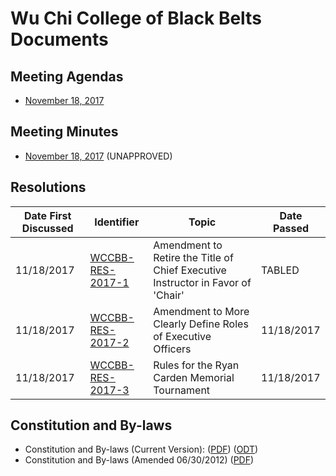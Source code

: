 Wu Chi College of Black Belts Documents
=======================================

Meeting Agendas
---------------
  * [November 18, 2017](https://wuchikungfu.github.io/agendas/Agenda-FallWinter2017.html)

Meeting Minutes
---------------
  * [November 18, 2017](https://wuchikungfu.github.io/minutes/Minutes-FallWinter2017.html) (UNAPPROVED)

Resolutions
-----------

| Date First Discussed | Identifier       | Topic                                                    | Date Passed |
| -------------------- | ---------------- | -------------------------------------------------------- | ----------- |
| 11/18/2017           | [WCCBB-RES-2017-1](https://wuchikungfu.github.io/resolutions/Resolution-Retire-CEI-Role.html) | Amendment to Retire the Title of Chief Executive Instructor in Favor of 'Chair' | TABLED         |
| 11/18/2017           | [WCCBB-RES-2017-2](https://wuchikungfu.github.io/resolutions/Resolution-Define-Roles.html) | Amendment to More Clearly Define Roles of Executive Officers | 11/18/2017 |
| 11/18/2017           | [WCCBB-RES-2017-3](https://wuchikungfu.github.io/resolutions/Resolution-Tournament-Rules.html) | Rules for the Ryan Carden Memorial Tournament | 11/18/2017 |

Constitution and By-laws
------------------------
  * Constitution and By-laws (Current Version): ([PDF](https://wuchikungfu.github.io/constitution/ConstitutionAndByLaws-Amended11182017.pdf)) ([ODT](https://wuchikungfu.github.io/constitution/ConstitutionAndByLaws.odt))
  * Constitution and By-laws (Amended 06/30/2012) ([PDF](https://wuchikungfu.github.io/constitution/ConstitutionAndByLaws-Amended06302012.pdf))
